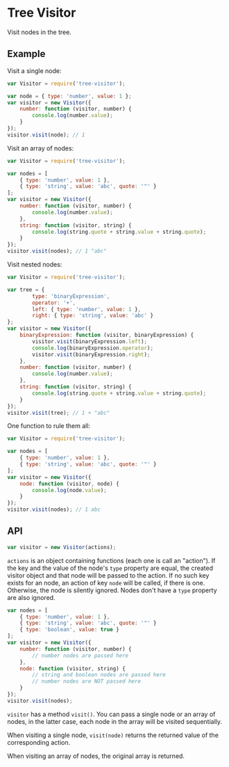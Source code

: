 # Tree Visitor

Visit nodes in the tree.

## Example

Visit a single node:

```javascript
var Visitor = require('tree-visitor');

var node = { type: 'number', value: 1 };
var visitor = new Visitor({
	number: function (visitor, number) {
	    console.log(number.value);
	}
});
visitor.visit(node); // 1
```

Visit an array of nodes:

```javascript
var Visitor = require('tree-visitor');

var nodes = [
	{ type: 'number', value: 1 },
	{ type: 'string', value: 'abc', quote: '"' }
];
var visitor = new Visitor({
	number: function (visitor, number) {
	    console.log(number.value);
	},
	string: function (visitor, string) {
	    console.log(string.quote + string.value + string.quote);
	}
});
visitor.visit(nodes); // 1 "abc"
```

Visit nested nodes:

```javascript
var Visitor = require('tree-visitor');

var tree = {
		type: 'binaryExpression',
		operator: '+',
		left: { type: 'number', value: 1 },
		right: { type: 'string', value: 'abc' }
};
var visitor = new Visitor({
	binaryExpression: function (visitor, binaryExpression) {
		visitor.visit(binaryExpression.left);
		console.log(binaryExpression.operator);
		visitor.visit(binaryExpression.right);
	},
	number: function (visitor, number) {
	    console.log(number.value);
	},
	string: function (visitor, string) {
	    console.log(string.quote + string.value + string.quote);
	}
});
visitor.visit(tree); // 1 + "abc"
```

One function to rule them all:

```javascript
var Visitor = require('tree-visitor');

var nodes = [
	{ type: 'number', value: 1 },
	{ type: 'string', value: 'abc', quote: '"' }
];
var visitor = new Visitor({
	node: function (visitor, node) {
		console.log(node.value);
	}
});
visitor.visit(nodes); // 1 abc
```

## API

```javascript
var visitor = new Visitor(actions);
```

`actions` is an object containing functions (each one is call an "action"). If the key and the value of the node's `type` property are equal, the created visitor object and that node will be passed to the action. If no such key exists for an node, an action of key `node` will be called, if there is one. Otherwise, the node is silently ignored. Nodes don't have a `type` property are also ignored.

```javascript
var nodes = [
	{ type: 'number', value: 1 },
	{ type: 'string', value: 'abc', quote: '"' }
	{ type: 'boolean', value: true }
];
var visitor = new Visitor({
	number: function (visitor, number) {
	    // number nodes are passed here
	},
	node: function (visitor, string) {
	    // string and boolean nodes are passed here
	    // number nodes are NOT passed here
	}
});
visitor.visit(nodes);
```

`visitor` has a method `visit()`. You can pass a single node or an array of nodes, in the latter case, each node in the array will be visited sequentially.

When visiting a single node, `visit(node)` returns the returned value of the corresponding action.

When visiting an array of nodes, the original array is returned.